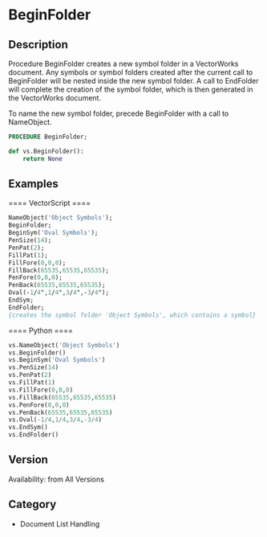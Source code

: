 # BeginFolder

## Description
Procedure BeginFolder creates a new symbol folder in a VectorWorks document. Any symbols or symbol folders created after the current call to BeginFolder will be nested inside the new symbol folder. A call to EndFolder will complete the creation of the symbol folder, which is then generated in the VectorWorks document.

To name the new symbol folder, precede BeginFolder with a call to NameObject.

```pascal
PROCEDURE BeginFolder;
```

```python
def vs.BeginFolder():
    return None
```

## Examples
==== VectorScript ====
```pascal
NameObject('Object Symbols');
BeginFolder;
BeginSym('Oval Symbols');
PenSize(14);
PenPat(2);
FillPat(1);
FillFore(0,0,0);
FillBack(65535,65535,65535);
PenFore(0,0,0);
PenBack(65535,65535,65535);
Oval(-1/4",1/4",3/4",-3/4");
EndSym;
EndFolder;
{creates the symbol folder 'Object Symbols', which contains a symbol}
```
==== Python ====
```python
vs.NameObject('Object Symbols')
vs.BeginFolder()
vs.BeginSym('Oval Symbols')
vs.PenSize(14)
vs.PenPat(2)
vs.FillPat(1)
vs.FillFore(0,0,0)
vs.FillBack(65535,65535,65535)
vs.PenFore(0,0,0)
vs.PenBack(65535,65535,65535)
vs.Oval(-1/4,1/4,3/4,-3/4)
vs.EndSym()
vs.EndFolder()
```

## Version
Availability: from All Versions

## Category
* Document List Handling

